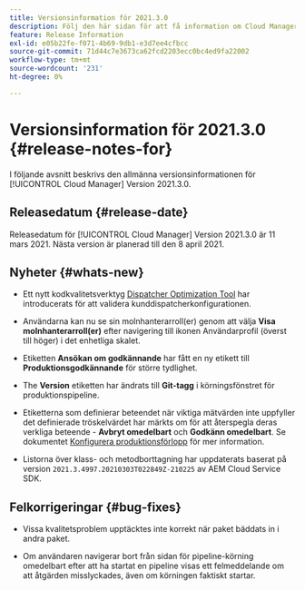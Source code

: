```yaml
---
title: Versionsinformation för 2021.3.0
description: Följ den här sidan för att få information om Cloud Manager version 2021.3.0
feature: Release Information
exl-id: e05b22fe-f071-4b69-9db1-e3d7ee4cfbcc
source-git-commit: 71d44c7e3673ca62fcd2203ecc0bc4ed9fa22002
workflow-type: tm+mt
source-wordcount: '231'
ht-degree: 0%

---
```


# Versionsinformation för 2021.3.0 {#release-notes-for}

I följande avsnitt beskrivs den allmänna versionsinformationen för [!UICONTROL Cloud Manager] Version 2021.3.0.

## Releasedatum {#release-date}

Releasedatum för [!UICONTROL Cloud Manager] Version 2021.3.0 är 11 mars 2021.
Nästa version är planerad till den 8 april 2021.

## Nyheter {#whats-new}

* Ett nytt kodkvalitetsverktyg [Dispatcher Optimization Tool](https://experienceleague.adobe.com/docs/experience-manager-cloud-manager/using/how-to-use/custom-code-quality-rules.html?lang=en#dispatcher-optimization-tool-rules) har introducerats för att validera kunddispatcherkonfigurationen.

* Användarna kan nu se sin molnhanterarroll(er) genom att välja **Visa molnhanterarroll(er)** efter navigering till ikonen Användarprofil (överst till höger) i det enhetliga skalet.

* Etiketten **Ansökan om godkännande** har fått en ny etikett till **Produktionsgodkännande** för större tydlighet.

* The **Version** etiketten har ändrats till **Git-tagg** i körningsfönstret för produktionspipeline.

* Etiketterna som definierar beteendet när viktiga mätvärden inte uppfyller det definierade tröskelvärdet har märkts om för att återspegla deras verkliga beteende - **Avbryt omedelbart** och **Godkänn omedelbart**. Se dokumentet [Konfigurera produktionsförlopp](configuring-production-pipelines.md) för mer information.

* Listorna över klass- och metodborttagning har uppdaterats baserat på version `2021.3.4997.20210303T022849Z-210225` av AEM Cloud Service SDK.

## Felkorrigeringar {#bug-fixes}

* Vissa kvalitetsproblem upptäcktes inte korrekt när paket bäddats in i andra paket.

* Om användaren navigerar bort från sidan för pipeline-körning omedelbart efter att ha startat en pipeline visas ett felmeddelande om att åtgärden misslyckades, även om körningen faktiskt startar.
